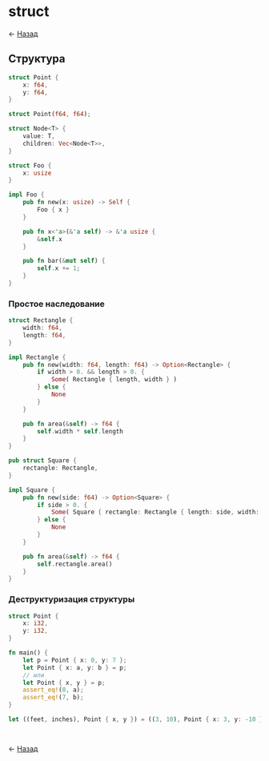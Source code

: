# struct

← [Назад][back]

## Структура

```rust
struct Point {
    x: f64,
    y: f64,
}
```

```rust
struct Point(f64, f64);
```

```rust
struct Node<T> {
    value: T,
    children: Vec<Node<T>>,
}
```

```rust
struct Foo {
    x: usize
}

impl Foo {
    pub fn new(x: usize) -> Self {
        Foo { x }
    }

    pub fn x<'a>(&'a self) -> &'a usize {
        &self.x
    }

    pub fn bar(&mut self) {
        self.x += 1;
    }
}
```

### Простое наследование

```rust
struct Rectangle {
    width: f64,
    length: f64,
}

impl Rectangle {
    pub fn new(width: f64, length: f64) -> Option<Rectangle> {
        if width > 0. && length > 0. {
            Some( Rectangle { length, width } )
        } else {
            None
        }
    }

    pub fn area(&self) -> f64 {
        self.width * self.length
    }
}

pub struct Square {
    rectangle: Rectangle,
}

impl Square {
    pub fn new(side: f64) -> Option<Square> {
        if side > 0. {
            Some( Square { rectangle: Rectangle { length: side, width: side } } )
        } else {
            None
        }
    }

    pub fn area(&self) -> f64 {
        self.rectangle.area()
    }
}
```

### Деструктуризация структуры

```rust
struct Point {
    x: i32,
    y: i32,
}

fn main() {
    let p = Point { x: 0, y: 7 };
    let Point { x: a, y: b } = p;
    // или
    let Point { x, y } = p;
    assert_eq!(0, a);
    assert_eq!(7, b);
}
```

```rust
let ((feet, inches), Point { x, y }) = ((3, 10), Point { x: 3, y: -10 });
```

```rust

```

```rust

```

← [Назад][back]

[back]: <.> "Назад к оглавлению"

